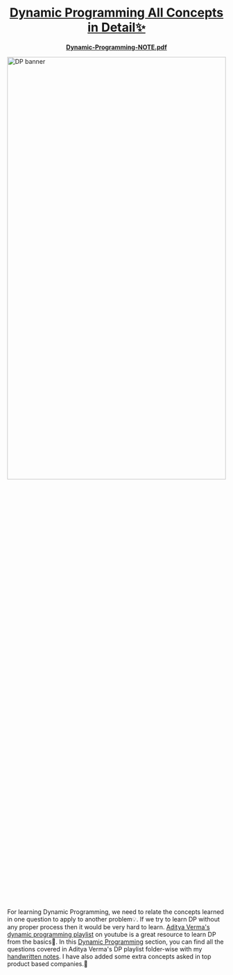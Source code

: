 <div align="center">
<h1><a href="https://drive.google.com/file/d/1wuMmJn2ybYN7eOYDXfe3gkB7TnpdGU3p/view?usp=sharing">Dynamic Programming All Concepts in Detail✨</a></h1>
</div>

<p align="center">
<a href="https://drive.google.com/file/d/1wuMmJn2ybYN7eOYDXfe3gkB7TnpdGU3p/view?usp=sharing"><b>Dynamic-Programming-NOTE.pdf</b></a>
</p>

<a href="https://github.com/SamirPaulb/assets/blob/main/dsalgo/Dynamic-Programming-NOTE.pdf"><img width="100%" height="50%" alt="DP banner" src="https://raw.githubusercontent.com/SamirPaulb/assets/main/dynamic-programming.jpg"></a>

 

For learning Dynamic Programming, we need to relate the concepts learned in one question to apply to another problem💡. If we try to learn DP without any proper process then it would be very hard to learn. [Aditya Verma's](https://www.youtube.com/c/AdityaVermaTheProgrammingLord)  [dynamic programming playlist](https://youtube.com/playlist?list=PL_z_8CaSLPWekqhdCPmFohncHwz8TY2Go) on youtube is a great resource to learn DP from the basics🙌. 
In this [Dynamic Programming](https://github.com/SamirPaulb/DSAlgo/tree/main/02_Dynamic-Programming) section, you can find all the questions covered in Aditya Verma's DP playlist folder-wise with my [handwritten notes](https://raw.githubusercontent.com/SamirPaulb/DSAlgo/main/02_Dynamic-Programming/Dynamic-Programming-NOTE.pdf). 
I have also added some extra concepts asked in top product based companies.🎯
